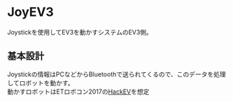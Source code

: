 # JoyEV3

Joystickを使用してEV3を動かすシステムのEV3側。

## 基本設計
Joystickの情報はPCなどからBluetoothで送られてくるので、このデータを処理してロボットを動かす。<br>
動かすロボットはETロボコン2017の[HackEV](http://www.etrobo.jp/2017/gaiyou/intro.php)を想定